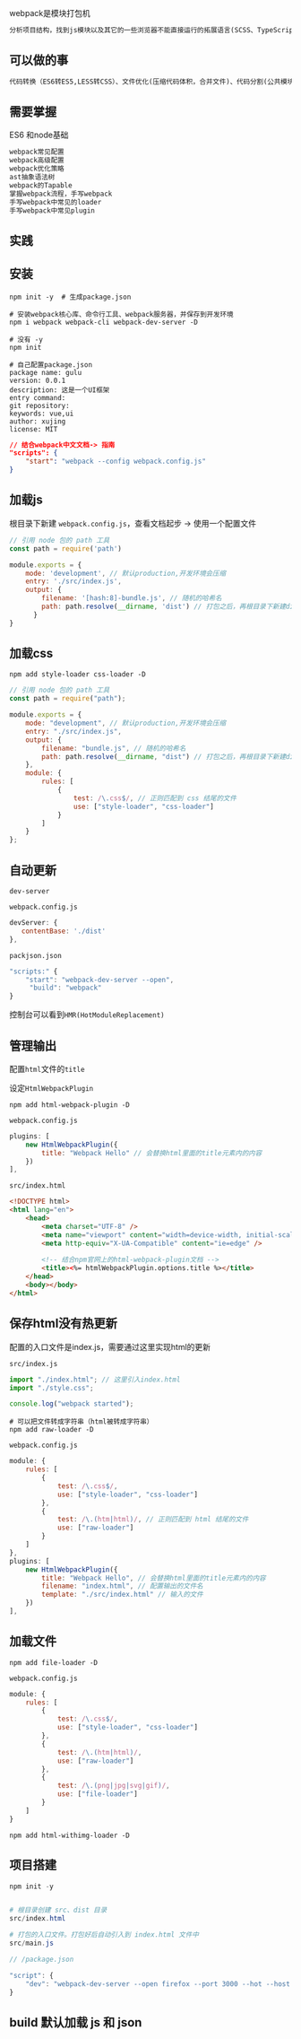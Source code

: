 webpack是模块打包机

~~~html
分析项目结构，找到js模块以及其它的一些浏览器不能直接运行的拓展语言(SCSS、TypeScript、 png)，并将其打包为合适的格式供浏览器使用
~~~



## 可以做的事

~~~html
代码转换（ES6转ES5,LESS转CSS）、文件优化(压缩代码体积，合并文件)、代码分割(公共模块抽离,路由懒加载,模块合并)、自动更新（热更新）、代码校检、自动发布
~~~



## 需要掌握

ES6 和node基础

~~~html
webpack常见配置
webpack高级配置
webpack优化策略
ast抽象语法树
webpack的Tapable
掌握webpack流程，手写webpack
手写webpack中常见的loader
手写webpack中常见plugin
~~~



## 实践



## 安装



~~~shell
npm init -y  # 生成package.json

# 安装webpack核心库、命令行工具、webpack服务器，并保存到开发环境
npm i webpack webpack-cli webpack-dev-server -D
~~~



~~~shell
# 没有 -y
npm init

# 自己配置package.json
package name: gulu
version: 0.0.1
description: 这是一个UI框架
entry command: 
git repository: 
keywords: vue,ui
author: xujing
license: MIT
~~~



~~~json
// 结合webpack中文文档-> 指南
"scripts": {
    "start": "webpack --config webpack.config.js"
}
~~~

## 加载js

根目录下新建 `webpack.config.js`，查看文档起步 -> 使用一个配置文件

~~~javascript
// 引用 node 包的 path 工具
const path = require('path')

module.exports = {
    mode: 'development', // 默认production,开发环境会压缩
    entry: './src/index.js',
    output: {
        filename: '[hash:8]-bundle.js', // 随机的哈希名
        path: path.resolve(__dirname, 'dist') // 打包之后，再根目录下新建dist文件夹，打包后的文件放在这个目录下
      }
}
~~~



## 加载css

~~~shell
npm add style-loader css-loader -D
~~~



~~~javascript
// 引用 node 包的 path 工具
const path = require("path");

module.exports = {
    mode: "development", // 默认production,开发环境会压缩
    entry: "./src/index.js",
    output: {
        filename: "bundle.js", // 随机的哈希名
        path: path.resolve(__dirname, "dist") // 打包之后，再根目录下新建dist文件夹，打包后的文件放在这个目录下
    },
    module: {
        rules: [
            {
                test: /\.css$/, // 正则匹配到 css 结尾的文件
                use: ["style-loader", "css-loader"]
            }
        ]
    }
};

~~~



## 自动更新

`dev-server`

`webpack.config.js`

~~~javascript
devServer: {
   contentBase: './dist'
},
~~~

`packjson.json`

~~~javascript
"scripts:" {
    "start": "webpack-dev-server --open",
     "build": "webpack"
}
~~~

控制台可以看到`HMR(HotModuleReplacement)`



## 管理输出

配置`html`文件的`title`

设定`HtmlWebpackPlugin`

~~~shell
npm add html-webpack-plugin -D
~~~

`webpack.config.js`

~~~javascript
plugins: [
    new HtmlWebpackPlugin({
        title: "Webpack Hello" // 会替换html里面的title元素内的内容
    })
],
~~~



`src/index.html`

~~~html
<!DOCTYPE html>
<html lang="en">
    <head>
        <meta charset="UTF-8" />
        <meta name="viewport" content="width=device-width, initial-scale=1.0" />
        <meta http-equiv="X-UA-Compatible" content="ie=edge" />
        
        <!-- 结合npm官网上的html-webpack-plugin文档 -->
        <title><%= htmlWebpackPlugin.options.title %></title>
    </head>
    <body></body>
</html>
~~~



## 保存html没有热更新

配置的入口文件是index.js，需要通过这里实现html的更新

`src/index.js`

~~~javascript
import "./index.html"; // 这里引入index.html
import "./style.css";

console.log("webpack started");
~~~



~~~shell
# 可以把文件转成字符串（html被转成字符串）
npm add raw-loader -D
~~~



`webpack.config.js`

~~~javascript
module: {
    rules: [
        {
            test: /\.css$/, 
            use: ["style-loader", "css-loader"]
        },
        {
            test: /\.(htm|html)/, // 正则匹配到 html 结尾的文件
            use: ["raw-loader"]
        }
    ]
},
plugins: [
    new HtmlWebpackPlugin({
        title: "Webpack Hello", // 会替换html里面的title元素内的内容
        filename: "index.html", // 配置输出的文件名
        template: "./src/index.html" // 输入的文件
    })
],
~~~



## 加载文件

~~~shell
npm add file-loader -D
~~~

`webpack.config.js`

~~~javascript
module: {
    rules: [
        {
            test: /\.css$/,
            use: ["style-loader", "css-loader"]
        },
        {
            test: /\.(htm|html)/,
            use: ["raw-loader"]
        },
        {
            test: /\.(png|jpg|svg|gif)/,
            use: ["file-loader"]
        }
    ]
}
~~~



~~~shell
npm add html-withimg-loader -D
~~~







## 项目搭建

```powershell
npm init -y


# 根目录创建 src、dist 目录
src/index.html

# 打包的入口文件。打包好后自动引入到 index.html 文件中
src/main.js 

```



```javascript
// /package.json

"script": {
    "dev": "webpack-dev-server --open firefox --port 3000 --hot --host 127.0.0.1"
}

```

## build 默认加载 js 和 json

